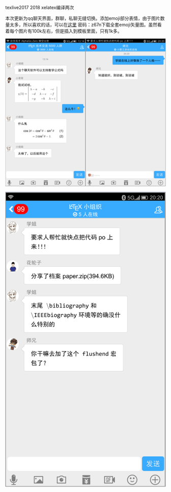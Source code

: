 texlive2017 2018 xelatex编译两次

本次更新为qq聊天界面，群聊，私聊无缝切换。添加emoji部分表情，由于图片数量太多，所以喜欢的话，可以在[这里](https://pan.baidu.com/s/178ZrFfD-i9C4AX-MIm7Fzg) 密码：z67n下载全套emoji矢量图。虽然看着每个图片有100k左右，但是插入到模板里面，只有1k多。

![](img/2018-08-24_16-48-02.png)

![](img/2018-08-24_16-48-32.png)